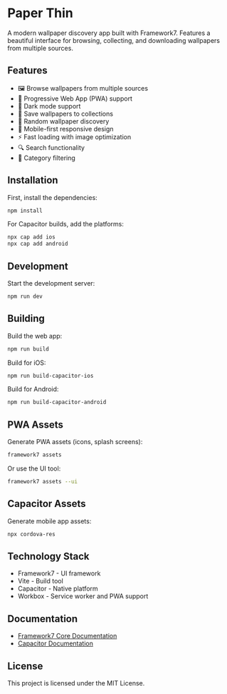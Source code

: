 # Paper Thin

A modern wallpaper discovery app built with Framework7. Features a beautiful interface for browsing, collecting, and downloading wallpapers from multiple sources.

## Features

- 🖼️ Browse wallpapers from multiple sources
- 📱 Progressive Web App (PWA) support
- 🌙 Dark mode support
- 💾 Save wallpapers to collections
- 🎲 Random wallpaper discovery
- 📱 Mobile-first responsive design
- ⚡ Fast loading with image optimization
- 🔍 Search functionality
- 📂 Category filtering

## Installation

First, install the dependencies:
```bash
npm install
```

For Capacitor builds, add the platforms:
```bash
npx cap add ios
npx cap add android
```

## Development

Start the development server:
```bash
npm run dev
```

## Building

Build the web app:
```bash
npm run build
```

Build for iOS:
```bash
npm run build-capacitor-ios
```

Build for Android:
```bash
npm run build-capacitor-android
```

## PWA Assets

Generate PWA assets (icons, splash screens):
```bash
framework7 assets
```

Or use the UI tool:
```bash
framework7 assets --ui
```

## Capacitor Assets

Generate mobile app assets:
```bash
npx cordova-res
```

## Technology Stack

- Framework7 - UI framework
- Vite - Build tool
- Capacitor - Native platform
- Workbox - Service worker and PWA support

## Documentation

- [Framework7 Core Documentation](https://framework7.io/docs/)
- [Capacitor Documentation](https://capacitorjs.com/docs)

## License

This project is licensed under the MIT License.